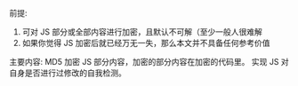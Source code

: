 前提:
1. 可对 JS 部分或全部内容进行加密，且默认不可解（至少一般人很难解
2. 如果你觉得 JS 加密后就已经万无一失，那么本文并不具备任何参考价值

主要内容:
MD5 加密 JS 部分内容，加密的部分内容在加密的代码里。 实现 JS 对自身是否进行过修改的自我检测。